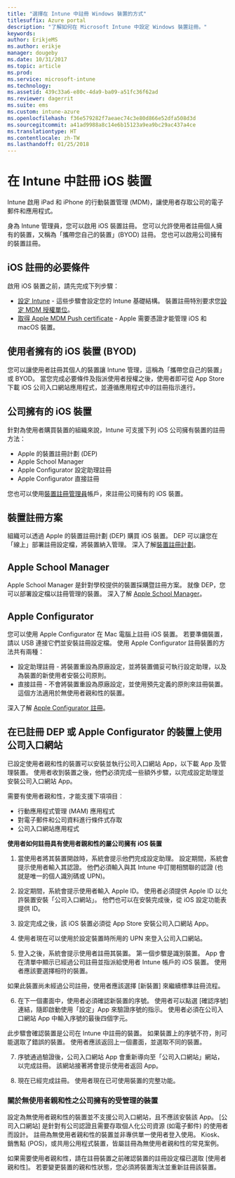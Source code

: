 ```yaml
---
title: "選擇在 Intune 中註冊 Windows 裝置的方式"
titlesuffix: Azure portal
description: "了解如何在 Microsoft Intune 中設定 Windows 裝置註冊。"
keywords: 
author: ErikjeMS
ms.author: erikje
manager: dougeby
ms.date: 10/31/2017
ms.topic: article
ms.prod: 
ms.service: microsoft-intune
ms.technology: 
ms.assetid: 439c33a6-e80c-4da9-ba09-a51fc36f62ad
ms.reviewer: dagerrit
ms.suite: ems
ms.custom: intune-azure
ms.openlocfilehash: f36e579282f7aeaec74c3e80d866e52dfa508d3d
ms.sourcegitcommit: a41ad9988a8c14e6b15123a9ea9bc29ac437a4ce
ms.translationtype: HT
ms.contentlocale: zh-TW
ms.lasthandoff: 01/25/2018
---
```

# <a name="enroll-ios-devices-in-intune"></a>在 Intune 中註冊 iOS 裝置

Intune 啟用 iPad 和 iPhone 的行動裝置管理 (MDM)，讓使用者存取公司的電子郵件和應用程式。

身為 Intune 管理員，您可以啟用 iOS 裝置註冊。 您可以允許使用者註冊個人擁有的裝置，又稱為「攜帶您自己的裝置」(BYOD) 註冊。 您也可以啟用公司擁有的裝置註冊。

## <a name="prerequisites-for-ios-enrollment"></a>iOS 註冊的必要條件
啟用 iOS 裝置之前，請先完成下列步驟：
- [設定 Intune](setup-steps.md) - 這些步驟會設定您的 Intune 基礎結構。 裝置註冊特別要求您[設定 MDM 授權單位](mdm-authority-set.md)。
- [取得 Apple MDM Push certificate](apple-mdm-push-certificate-get.md) - Apple 需要憑證才能管理 iOS 和 macOS 裝置。

## <a name="user-owned-ios-devices-byod"></a>使用者擁有的 iOS 裝置 (BYOD)

您可以讓使用者註冊其個人的裝置讓 Intune 管理，這稱為「攜帶您自己的裝置」或 BYOD。 當您完成必要條件及指派使用者授權之後，使用者即可從 App Store 下載 iOS 公司入口網站應用程式，並遵循應用程式中的註冊指示進行。

## <a name="company-owned-ios-devices"></a>公司擁有的 iOS 裝置
針對為使用者購買裝置的組織來說，Intune 可支援下列 iOS 公司擁有裝置的註冊方法：

- Apple 的裝置註冊計劃 (DEP)
- Apple School Manager
- Apple Configurator 設定助理註冊
- Apple Configurator 直接註冊

您也可以使用[裝置註冊管理員](device-enrollment-manager-enroll.md)帳戶，來註冊公司擁有的 iOS 裝置。

## <a name="device-enrollment-program"></a>裝置註冊方案
組織可以透過 Apple 的裝置註冊計劃 (DEP) 購買 iOS 裝置。 DEP 可以讓您在「線上」部署註冊設定檔，將裝置納入管理。 深入了解[裝置註冊計劃](device-enrollment-program-enroll-ios.md)。

## <a name="apple-school-manager"></a>Apple School Manager
Apple School Manager 是針對學校提供的裝置採購暨註冊方案。 就像 DEP，您可以部署設定檔以註冊管理的裝置。 深入了解 [Apple School Manager](apple-school-manager-set-up-ios.md)。

## <a name="apple-configurator"></a>Apple Configurator
您可以使用 Apple Configurator 在 Mac 電腦上註冊 iOS 裝置。 若要準備裝置，請以 USB 連接它們並安裝註冊設定檔。 使用 Apple Configurator 註冊裝置的方法共有兩種：
- 設定助理註冊 - 將裝置重設為原廠設定，並將裝置備妥可執行設定助理，以及為裝置的新使用者安裝公司原則。
- 直接註冊 - 不會將裝置重設為原廠設定，並使用預先定義的原則來註冊裝置。 這個方法適用於無使用者親和性的裝置。

深入了解 [Apple Configurator 註冊](apple-configurator-setup-assistant-enroll-ios.md)。

## <a name="use-the-company-portal-on-dep-enrolled-or-apple-configurator-enrolled-devices"></a>在已註冊 DEP 或 Apple Configurator 的裝置上使用公司入口網站

已設定使用者親和性的裝置可以安裝並執行公司入口網站 App，以下載 App 及管理裝置。 使用者收到裝置之後，他們必須完成一些額外步驟，以完成設定助理並安裝公司入口網站 App。

需要有使用者親和性，才能支援下項項目︰
  - 行動應用程式管理 (MAM) 應用程式
  - 對電子郵件和公司資料進行條件式存取
  - 公司入口網站應用程式

**使用者如何註冊具有使用者親和性的屬公司擁有 iOS 裝置**
1. 當使用者將其裝置開啟時，系統會提示他們完成設定助理。 設定期間，系統會提示使用者輸入其認證。 他們必須輸入與其 Intune 中訂閱相關聯的認證 (也就是唯一的個人識別碼或 UPN)。

2. 設定期間，系統會提示使用者輸入 Apple ID。 使用者必須提供 Apple ID 以允許裝置安裝「公司入口網站」。 他們也可以在安裝完成後，從 iOS 設定功能表提供 ID。

3. 設定完成之後，該 iOS 裝置必須從 App Store 安裝公司入口網站 App。

4. 使用者現在可以使用於設定裝置時所用的 UPN 來登入公司入口網站。

5. 登入之後，系統會提示使用者註冊其裝置。 第一個步驟是識別裝置。 App 會在清單中顯示已經過公司註冊並指派給使用者 Intune 帳戶的 iOS 裝置。 使用者應該要選擇相符的裝置。

  如果此裝置尚未經過公司註冊，使用者應該選擇 [新裝置] 來繼續標準註冊流程。

6. 在下一個畫面中，使用者必須確認新裝置的序號。 使用者可以點選 [確認序號] 連結，隨即啟動使用「設定」App 來驗證序號的指示。 使用者必須在公司入口網站 App 中輸入序號的最後四個字元。

  此步驟會確認裝置是公司在 Intune 中註冊的裝置。 如果裝置上的序號不符，則可能選取了錯誤的裝置。 使用者應該返回上一個畫面，並選取不同的裝置。

7. 序號通過驗證後，公司入口網站 App 會重新導向至「公司入口網站」網站，以完成註冊。 該網站接著將會提示使用者返回 App。

8. 現在已經完成註冊。 使用者現在已可使用裝置的完整功能。

### <a name="about-corporate-owned-managed-devices-with-no-user-affinity"></a>關於無使用者親和性之公司擁有的受管理的裝置

設定為無使用者親和性的裝置並不支援公司入口網站，且不應該安裝該 App。 [公司入口網站] 是針對有公司認證且需要存取個人化公司資源 (如電子郵件) 的使用者而設計。 註冊為無使用者親和性的裝置並非專供單一使用者登入使用。 Kiosk、銷售點 (POS)，或共用公用程式裝置，皆屬註冊為無使用者親和性的常見案例。

如果需要使用者親和性，請在註冊裝置之前確認裝置的註冊設定檔已選取 [使用者親和性]。 若要變更裝置的親和性狀態，您必須將裝置淘汰並重新註冊該裝置。

